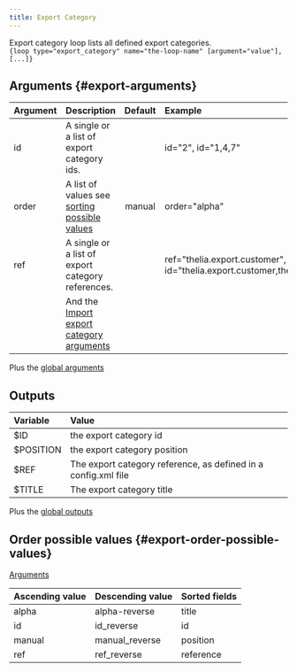 ```yaml
---
title: Export Category
---
```


Export category loop lists all defined export categories.  
`{loop type="export_category" name="the-loop-name" [argument="value"], [...]}`

## Arguments {#export-arguments}

| Argument | Description                                                                   | Default | Example                                                                          |
|----------|:------------------------------------------------------------------------------|:-------:|:---------------------------------------------------------------------------------|
| id       | A single or a list of export category ids.                                    |         | id="2", id="1,4,7"                                                               |
| order    | A list of values see [sorting possible values](#export-order-possible-values) | manual  | order="alpha"                                                                    |
| ref      | A single or a list of export category references.                             |         | ref="thelia.export.customer", id="thelia.export.customer,thelia.export.products" |
|          | And the [Import export category arguments](./ImportExportCategory)            |         |                                                                                  |

Plus the [global arguments](./global_arguments)

## Outputs

| Variable  | Value                                                          |
|:----------|:---------------------------------------------------------------|
| $ID       | the export category id                                         |
| $POSITION | the export category position                                   |
| $REF      | The export category reference, as defined in a config.xml file |
| $TITLE    | The export category title                                      |

Plus the [global outputs](./global_outputs)

## Order possible values {#export-order-possible-values}

[Arguments](#export-arguments)

| Ascending value | Descending value | Sorted fields |
|-----------------|------------------|:--------------|
| alpha           | alpha-reverse    | title         |
| id              | id_reverse       | id            |
| manual          | manual_reverse   | position      |
| ref             | ref_reverse      | reference     |
